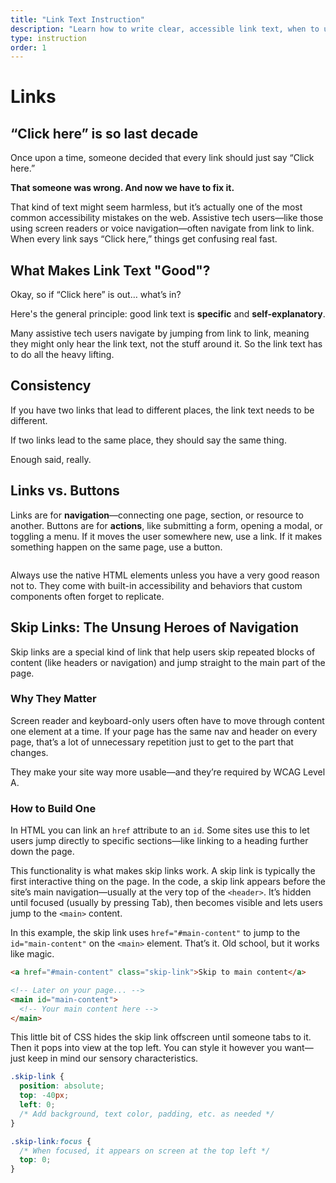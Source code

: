 ```yaml
---
title: "Link Text Instruction"
description: "Learn how to write clear, accessible link text, when to use links vs. buttons, and why skip links matter for navigation."
type: instruction
order: 1
---
```


# Links

<h2 class="subheading">“Click here” is so last decade</h2>

Once upon a time, someone decided that every link should just say “Click here.”

**That someone was wrong. And now we have to fix it.**

That kind of text might seem harmless, but it’s actually one of the most common accessibility mistakes on the web. Assistive tech users—like those using screen readers or voice navigation—often navigate from link to link. When every link says “Click here,” things get confusing real fast.

## What Makes Link Text "Good"?

Okay, so if “Click here” is out… what’s in?

Here's the general principle: good link text is **specific** and **self-explanatory**.

Many assistive tech users navigate by jumping from link to link, meaning they might only hear the link text, not the stuff around it. So the link text has to do all the heavy lifting.

## Consistency

If you have two links that lead to different places, the link text needs to be different.

If two links lead to the same place, they should say the same thing.

Enough said, really.

## Links vs. Buttons

Links are for **navigation**—connecting one page, section, or resource to another. Buttons are for **actions**, like submitting a form, opening a modal, or toggling a menu. If it moves the user somewhere new, use a link. If it makes something happen on the same page, use a button.

<div class="important-callout">
  <img src="/images/icon_eyes_right.png" alt="" class="icon-eyes" />
  <div>
    <div class="important-content">
      <p>
        Always use the native HTML elements unless you have a very good reason not to. They come with built-in accessibility and behaviors that custom components often forget to replicate.
      </p>
    </div>
  </div>
</div>

## Skip Links: The Unsung Heroes of Navigation

Skip links are a special kind of link that help users skip repeated blocks of content (like headers or navigation) and jump straight to the main part of the page.

### Why They Matter

Screen reader and keyboard-only users often have to move through content one element at a time. If your page has the same nav and header on every page, that’s a lot of unnecessary repetition just to get to the part that changes.

They make your site way more usable—and they’re required by WCAG Level A.

### How to Build One

In HTML you can link an `href` attribute to an `id`. Some sites use this to let users jump directly to specific sections—like linking to a heading further down the page.

This functionality is what makes skip links work. A skip link is typically the first interactive thing on the page. In the code, a skip link appears before the site’s main navigation—usually at the very top of the `<header>`. It’s hidden until focused (usually by pressing Tab), then becomes visible and lets users jump to the `<main>` content.

In this example, the skip link uses `href="#main-content"` to jump to the `id="main-content"` on the `<main>` element. That’s it. Old school, but it works like magic.

```html
<a href="#main-content" class="skip-link">Skip to main content</a>

<!-- Later on your page... -->
<main id="main-content">
  <!-- Your main content here -->
</main>
```

This little bit of CSS hides the skip link offscreen until someone tabs to it. Then it pops into view at the top left. You can style it however you want—just keep in mind our sensory characteristics.

```css
.skip-link {
  position: absolute;
  top: -40px;
  left: 0;
  /* Add background, text color, padding, etc. as needed */
}

.skip-link:focus {
  /* When focused, it appears on screen at the top left */
  top: 0;
}
```
